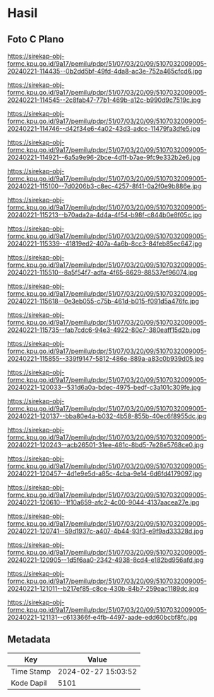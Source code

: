 # Hasil

## Foto C Plano

https://sirekap-obj-formc.kpu.go.id/9a17/pemilu/pdpr/51/07/03/20/09/5107032009005-20240221-114435--0b2dd5bf-49fd-4da8-ac3e-752a465cfcd6.jpg

https://sirekap-obj-formc.kpu.go.id/9a17/pemilu/pdpr/51/07/03/20/09/5107032009005-20240221-114545--2c8fab47-77b1-469b-a12c-b990d9c7519c.jpg

https://sirekap-obj-formc.kpu.go.id/9a17/pemilu/pdpr/51/07/03/20/09/5107032009005-20240221-114746--d42f34e6-4a02-43d3-adcc-11479fa3dfe5.jpg

https://sirekap-obj-formc.kpu.go.id/9a17/pemilu/pdpr/51/07/03/20/09/5107032009005-20240221-114921--6a5a9e96-2bce-4d1f-b7ae-9fc9e332b2e6.jpg

https://sirekap-obj-formc.kpu.go.id/9a17/pemilu/pdpr/51/07/03/20/09/5107032009005-20240221-115100--7d0206b3-c8ec-4257-8f41-0a2f0e9b886e.jpg

https://sirekap-obj-formc.kpu.go.id/9a17/pemilu/pdpr/51/07/03/20/09/5107032009005-20240221-115213--b70ada2a-4d4a-4f54-b98f-c844b0e8f05c.jpg

https://sirekap-obj-formc.kpu.go.id/9a17/pemilu/pdpr/51/07/03/20/09/5107032009005-20240221-115339--41819ed2-407a-4a6b-8cc3-84feb85ec647.jpg

https://sirekap-obj-formc.kpu.go.id/9a17/pemilu/pdpr/51/07/03/20/09/5107032009005-20240221-115510--8a5f54f7-adfa-4f65-8629-88537ef96074.jpg

https://sirekap-obj-formc.kpu.go.id/9a17/pemilu/pdpr/51/07/03/20/09/5107032009005-20240221-115618--0e3eb055-c75b-461d-b015-f091d5a476fc.jpg

https://sirekap-obj-formc.kpu.go.id/9a17/pemilu/pdpr/51/07/03/20/09/5107032009005-20240221-115735--fab7cdc6-94e3-4922-80c7-380eaff15d2b.jpg

https://sirekap-obj-formc.kpu.go.id/9a17/pemilu/pdpr/51/07/03/20/09/5107032009005-20240221-115855--339f9147-5812-486e-889a-a83c0b939d05.jpg

https://sirekap-obj-formc.kpu.go.id/9a17/pemilu/pdpr/51/07/03/20/09/5107032009005-20240221-120033--531d6a0a-bdec-4975-bedf-c3a101c309fe.jpg

https://sirekap-obj-formc.kpu.go.id/9a17/pemilu/pdpr/51/07/03/20/09/5107032009005-20240221-120137--bba80e4a-b032-4b58-855b-40ec6f8955dc.jpg

https://sirekap-obj-formc.kpu.go.id/9a17/pemilu/pdpr/51/07/03/20/09/5107032009005-20240221-120243--acb26501-31ee-481c-8bd5-7e28e5768ce0.jpg

https://sirekap-obj-formc.kpu.go.id/9a17/pemilu/pdpr/51/07/03/20/09/5107032009005-20240221-120457--4d1e9e5d-a85c-4cba-9e14-6d6fd4179097.jpg

https://sirekap-obj-formc.kpu.go.id/9a17/pemilu/pdpr/51/07/03/20/09/5107032009005-20240221-120610--1f10a659-afc2-4c00-9044-4137aacea27e.jpg

https://sirekap-obj-formc.kpu.go.id/9a17/pemilu/pdpr/51/07/03/20/09/5107032009005-20240221-120741--59d1937c-a407-4b44-93f3-e9f9ad33328d.jpg

https://sirekap-obj-formc.kpu.go.id/9a17/pemilu/pdpr/51/07/03/20/09/5107032009005-20240221-120905--1d5f6aa0-2342-4938-8cd4-e182bd956afd.jpg

https://sirekap-obj-formc.kpu.go.id/9a17/pemilu/pdpr/51/07/03/20/09/5107032009005-20240221-121011--b217ef85-c8ce-430b-84b7-259eac1189dc.jpg

https://sirekap-obj-formc.kpu.go.id/9a17/pemilu/pdpr/51/07/03/20/09/5107032009005-20240221-121131--c613366f-e4fb-4497-aade-edd60bcbf8fc.jpg


## Metadata

| Key        | Value               |
| ---------- | ------------------- |
| Time Stamp | 2024-02-27 15:03:52 |
| Kode Dapil | 5101                |



